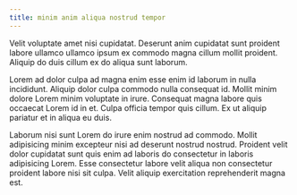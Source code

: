 ```yaml
---
title: minim anim aliqua nostrud tempor
---
```


Velit voluptate amet nisi cupidatat. Deserunt anim cupidatat sunt proident labore ullamco ullamco ipsum ex commodo magna cillum mollit proident. Aliquip do duis cillum ex do aliqua sunt laborum.

Lorem ad dolor culpa ad magna enim esse enim id laborum in nulla incididunt. Aliquip dolor culpa commodo nulla consequat id. Mollit minim dolore Lorem minim voluptate in irure. Consequat magna labore quis occaecat Lorem id in et. Culpa officia tempor quis cillum. Ex ut aliquip pariatur et in aliqua eu duis.

Laborum nisi sunt Lorem do irure enim nostrud ad commodo. Mollit adipisicing minim excepteur nisi ad deserunt nostrud nostrud. Proident velit dolor cupidatat sunt quis enim ad laboris do consectetur in laboris adipisicing Lorem. Esse consectetur labore velit aliqua non consectetur proident labore nisi sit culpa. Velit aliquip exercitation reprehenderit magna est.